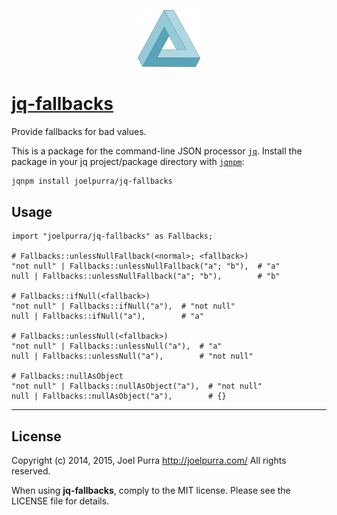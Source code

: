 <p align="center">
  <a href="https://github.com/joelpurra/jqnpm"><img src="https://raw.githubusercontent.com/joelpurra/jqnpm/master/resources/logotype/penrose-triangle.svg?sanitize=true" alt="jqnpm logotype, a Penrose triangle" width="100" border="0" /></a>
</p>

# [jq-fallbacks](https://github.com/joelpurra/jq-fallbacks)

Provide fallbacks for bad values.

This is a package for the command-line JSON processor [`jq`](https://stedolan.github.io/jq/). Install the package in your jq project/package directory with [`jqnpm`](https://github.com/joelpurra/jqnpm):

```bash
jqnpm install joelpurra/jq-fallbacks
```



## Usage


```jq
import "joelpurra/jq-fallbacks" as Fallbacks;

# Fallbacks::unlessNullFallback(<normal>; <fallback>)
"not null" | Fallbacks::unlessNullFallback("a"; "b"),  # "a"
null | Fallbacks::unlessNullFallback("a"; "b"),        # "b"

# Fallbacks::ifNull(<fallback>)
"not null" | Fallbacks::ifNull("a"),  # "not null"
null | Fallbacks::ifNull("a"),        # "a"

# Fallbacks::unlessNull(<fallback>)
"not null" | Fallbacks::unlessNull("a"),  # "a"
null | Fallbacks::unlessNull("a"),        # "not null"

# Fallbacks::nullAsObject
"not null" | Fallbacks::nullAsObject("a"),  # "not null"
null | Fallbacks::nullAsObject("a"),        # {}
```



---

## License
Copyright (c) 2014, 2015, Joel Purra <http://joelpurra.com/>
All rights reserved.

When using **jq-fallbacks**, comply to the MIT license. Please see the LICENSE file for details.
